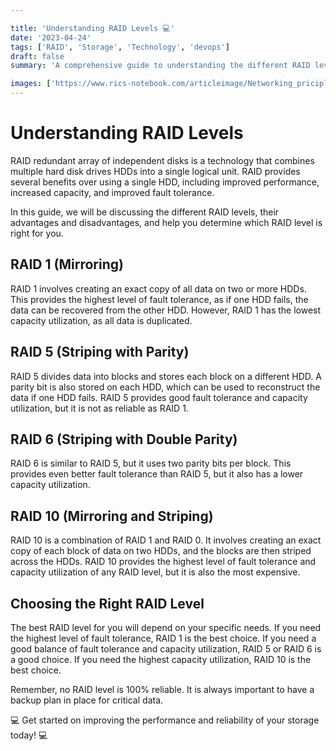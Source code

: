 ```yaml
---

title: 'Understanding RAID Levels 💻'
date: '2023-04-24'
tags: ['RAID', 'Storage', 'Technology', 'devops']
draft: false
summary: 'A comprehensive guide to understanding the different RAID levels and how they can improve performance, capacity, and fault tolerance of hard disk drives.'

images: ['https://www.rics-notebook.com/articleimage/Networking_priciples/Raid.webp']
---
```


# Understanding RAID Levels

RAID redundant array of independent disks is a technology that combines
multiple hard disk drives HDDs into a single logical unit. RAID provides
several benefits over using a single HDD, including improved performance,
increased capacity, and improved fault tolerance.

In this guide, we will be discussing the different RAID levels, their advantages
and disadvantages, and help you determine which RAID level is right for you.

## RAID 1 (Mirroring)

RAID 1 involves creating an exact copy of all data on two or more HDDs. This
provides the highest level of fault tolerance, as if one HDD fails, the data can
be recovered from the other HDD. However, RAID 1 has the lowest capacity
utilization, as all data is duplicated.

## RAID 5 (Striping with Parity)

RAID 5 divides data into blocks and stores each block on a different HDD. A
parity bit is also stored on each HDD, which can be used to reconstruct the data
if one HDD fails. RAID 5 provides good fault tolerance and capacity utilization,
but it is not as reliable as RAID 1.

## RAID 6 (Striping with Double Parity)

RAID 6 is similar to RAID 5, but it uses two parity bits per block. This
provides even better fault tolerance than RAID 5, but it also has a lower
capacity utilization.

## RAID 10 (Mirroring and Striping)

RAID 10 is a combination of RAID 1 and RAID 0. It involves creating an exact
copy of each block of data on two HDDs, and the blocks are then striped across
the HDDs. RAID 10 provides the highest level of fault tolerance and capacity
utilization of any RAID level, but it is also the most expensive.

## Choosing the Right RAID Level

The best RAID level for you will depend on your specific needs. If you need the
highest level of fault tolerance, RAID 1 is the best choice. If you need a good
balance of fault tolerance and capacity utilization, RAID 5 or RAID 6 is a good
choice. If you need the highest capacity utilization, RAID 10 is the best
choice.

Remember, no RAID level is 100% reliable. It is always important to have a
backup plan in place for critical data.

💻 Get started on improving the performance and reliability of your storage
today! 💻
